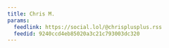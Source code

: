```yaml
---
title: Chris M.
params:
  feedlink: https://social.lol/@chrisplusplus.rss
  feedid: 9240ccd4eb85020a3c21c793003dc320
---
```

